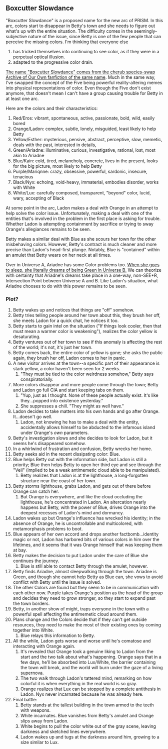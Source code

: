 ## Boxcutter Slowdance

"Boxcutter Slowdance" is a proposed name for the new arc of PRISM. In this arc, colors start to disappear in Betty's town and she needs to figure out what's up with the entire situation. The difficulty comes in the seemingly-subjective nature of the issue, since Betty is one of the few people that can perceive the missing colors. I'm thinking that everyone else 

1. has tricked themselves into continuing to see color, as if they were in a perpetual optical illusion.
2. adapted to the progressive color drain.

[The name "Boxcutter Slowdance" comes from the cherub species-swap Archive of Our Own fanfiction of the same name](https://archiveofourown.org/works/478081). Much in the same way, I've swapped the concept of the Five being powerful reality-altering memes into  physical representations of color. Even though the Five don't exist anymore, that doesn't mean I can't have a group causing trouble for Betty in at least one arc.

Here are the colors and their characteristics:

1. Red/Eros: vibrant, spontaneous, active, passionate, bold, wild, easily bored
2. Orange/Ladon: complex, subtle, lonely, misguided, least likely to help Betty
3. Yellow/Esther: mysterious, pensive, abstract, perceptive, slow, memetic, deals with the past, interested in details,
4. Green/Ariadne: illuminative, curious, investigative, rational, lost, most akin to Ariadne
5. Blue/Kain: cold, tired, melancholy, concrete, lives in the present, looks for the big picture, most likely to help Betty
6. Purple/Mariqnne: crazy, obsessive, powerful, sardonic, insecure, tenacious
7. Black/Nyx: echoing, void-heavy, immaterial, embodies disorder, works with White
8. White/Lux: carefully composed, transparent, "beyond" color, lucid, wary, accepting of Black

At some point in the arc, Ladon makes a deal with Orange in an attempt to help solve the color issue. Unfortunately, making a deal with one of the entities that's involved in the problem in the first place is asking for trouble. Whether Ladon is attempting containment by sacrifice or trying to sway Orange's allegiances remains to be seen.

Betty makes a similar deal with Blue as she scours her town for the other misbehaving colors. However, Betty's contract is much cleaner and more precise than Ladon's head-first plunge. Notably, Blue is "contained" within an amulet that Betty wears on her neck at all times.

Over in Universe A, Ariadne has some Color problems too. [When she goes to sleep, she literally dreams of being Green in Universe B.](https://discord.com/channels/514174340166844426/711386562864087050/715796183926439977) We can theorize with certainty that Ariadne's dreams take place in a one-way, non-SEE\*R, Intersection Point between Universe A and B. Like Ladon's situation, what Ariadne chooses to do with this power remains to be seen.

### Plot?

1. Betty wakes up and notices that things are "off" somehow.
2. Betty tries telling people around her town about this, they brush her off, she meets Ladon for a quick chat, he notices it too.
3. Betty starts to gain intel on the situation ("If things look cooler, then that must mean a warmer color is weakening"), realizes the color yellow is desaturating.
4. Betty ventures out of her town to see if this anomaly is affecting the rest of the world; it's not, it's just her town.
5. Betty comes back, the entire color of yellow is gone; she asks the public again, they brush her off, Ladon comes to her in panic.
6. A new visitor arrives at the town--a specific part of their appearance is stark yellow, a color haven't been seen for 2 weeks.
     1. "They must be tied to the color weirdness somehow," Betty says conspiratorially.
7. More colors disappear and more people come through the town; Betty and Ladon go full CIA and start keeping tabs on them.
     1. "Yup, just as I thought. None of these people actually exist. It's like they...popped into existence yesterday."
     2. She suppresses a chill. "They might as well have."
8. Ladon decides to take matters into his own hands and go after Orange. It...doesn't go well.
     1. Ladon, not knowing he has to make a deal with the entity, accidentally allows himself to be abducted to the infamous island under Orange's *own* parameters.
9. Betty's investigation slows and she decides to look for Ladon, but it seems he's disappeared somehow.
10. In a whirlwind of frustration and confusion, Betty wrecks her home.
11. Betty seeks aid in the recent dissipating color: Blue.
12. Blue helps Betty out with the information side, but Ladon is still a priority; Blue then helps Betty to open her third eye and see through the "Veil" (implied to be a weak antimemetic cloud able to be manipulated).
     1. Betty realizes that Ladon is at the lighthouse, a long-forgotten structure near the coast of her town.
13. Betty storms lighthouse, grabs Ladon, and gets out of there before Orange can catch her.
     1. But Orange is everywhere, and like the cloud occluding the lighthouse, he's concentrated in Ladon. An altercation nearly happens but Betty, with the power of Blue, drives Orange into the deepest recesses of Ladon's mind and dormancy.
15. Ladon wakes up but Orange's influence has wrecked his identity; in the absence of Orange, he is uncontrollable and multicolored, with metamorphasis problems to boot.
16. Blue appears of her own accord and drops another factbomb...identity magic or not, Ladon has harbored bits of various colors in him over the lifetimes, and it seems that it was Orange himself that was keeping them at bay.
17. Betty makes the decision to put Ladon under the care of Blue she continues the journey.
     1. Blue is still able to contact Betty through the amulet, however.
18. Betty finds Ariadne, almost sleepwalking through the town. Ariadne is Green, and though she cannot help Betty as Blue can, she vows to avoid conflict with Betty until the issue is solved.
19. The other Colors are found but they seem to be in communication with each other now. Purple takes Orange's position as the head of the group and decides they need to grow stronger, so they start to expand past the town borders.
20. Betty, in another show of might, traps everyone in the town with a powerful spell affecting the antimemetic cloud around them.
21. Plans change and the Colors decide that if they can't get outside resources, they need to make the most of their existing ones by coming together into White.
     1. Blue relays this information to Betty.
22. All the while, Ladon gets worse and worse until he's comatose and interacting with Orange again.
     1. It's revealed that Orange took a genuine liking to Ladon from the start and the two talk about what's happening. Orange says that in a few days, he'll be absorbed into Lux/White, the barrier containing the town will break, and the world will burn under the gaze of a living supernova.
     2. The two walk through Ladon's tattered mind, remarking on how colorful it is when everything in the real world is so gray.
     3. Orange realizes that Lux can be stopped by a complete antithesis in Ladon. Nyx never incarnated because he was already here.
23. Final battle:
     1. Betty stands at the tallest building in the town armed to the teeth with weapons.
     2. White incarnates. Blue vanishes from Betty's amulet and Orange slips away from Ladon.
     3. White begins to pull the color white out of the gray scene, leaving darkness and sketched lines everywhere.
     4. Ladon wakes up and tugs at the darkness around him, growing to a size similar to Lux.
